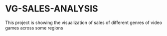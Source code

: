 # VG-SALES-ANALYSIS
This project is showing the visualization of sales of different genres of video games across some regions
